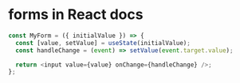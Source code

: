 <!-- .slide: class="with-code" -->

# forms in React docs

```javascript
const MyForm = ({ initialValue }) => {
  const [value, setValue] = useState(initialValue);
  const handleChange = (event) => setValue(event.target.value);

  return <input value={value} onChange={handleChange} />;
};
```
